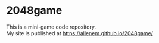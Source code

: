 # 2048game
This is a mini-game code repository.  
My site is published at https://allenem.github.io/2048game/
